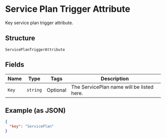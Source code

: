 
# Service Plan Trigger Attribute

Key service plan trigger attribute.

## Structure

`ServicePlanTriggerAttribute`

## Fields

| Name | Type | Tags | Description |
|  --- | --- | --- | --- |
| `Key` | `string` | Optional | The ServicePlan name will be listed here. |

## Example (as JSON)

```json
{
  "key": "ServicePlan"
}
```

